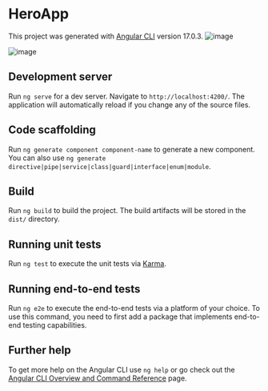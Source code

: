 # HeroApp

This project was generated with [Angular CLI](https://github.com/angular/angular-cli) version 17.0.3.
![image](https://github.com/user-attachments/assets/87ce9bac-5dc1-4cbf-b122-d8a29ee5a28e)

![image](https://github.com/user-attachments/assets/2cd8911c-f84f-4f0f-8e3e-171ee1f22f5f)


## Development server

Run `ng serve` for a dev server. Navigate to `http://localhost:4200/`. The application will automatically reload if you change any of the source files.

## Code scaffolding

Run `ng generate component component-name` to generate a new component. You can also use `ng generate directive|pipe|service|class|guard|interface|enum|module`.

## Build

Run `ng build` to build the project. The build artifacts will be stored in the `dist/` directory.

## Running unit tests

Run `ng test` to execute the unit tests via [Karma](https://karma-runner.github.io).

## Running end-to-end tests

Run `ng e2e` to execute the end-to-end tests via a platform of your choice. To use this command, you need to first add a package that implements end-to-end testing capabilities.

## Further help

To get more help on the Angular CLI use `ng help` or go check out the [Angular CLI Overview and Command Reference](https://angular.io/cli) page.
